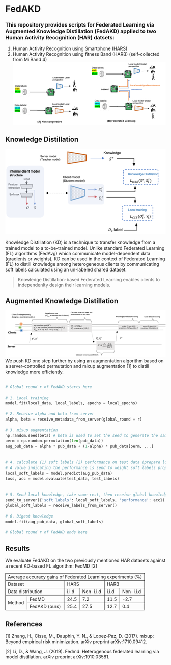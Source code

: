 # FedAKD

### This repository provides scripts for Federated Learning via Augmented Knowledge Distillation (FedAKD) applied to two Human Activity Recognition (HAR) datsets: 

1) Human Activity Recognition using Smartphone [(HARS)][hars_dataset] 
2) Human Activity Recognition using fitness Band (HARB) (self-collected from Mi Band 4)
![federated learning][intro]


## Knowledge Distillation 
![Knowledge Distillation][KD]

Knowledge Distillation (KD) is a technique to transfer knowledge from a trained model to a to-be-trained model. Unlike standard Federated Learning (FL) algorithms (FedAvg) which communicate model-dependent data (gradients or weights), KD can be used in the context of Federated Learning (FL) to distill knowledge among heterogeneous clients by communicating soft labels calculated using an un-labeled shared dataset. 

> Knowledge Distillation-based Federated Learning enables clients to independenlty design their learning models.


## Augmented Knowledge Distillation 
![Augmented Knowledge Distillation][FedAKD_timeline]
We push KD one step further by using an augmentation algorithm based on a server-controlled permutation and mixup augmentation [1] to distill knowledge more efficiently. 

```python

# Global round r of FedAKD starts here

# 1. Local training 
model.fit(local_data, local_labels, epochs = local_epochs) 

# 2. Receive alpha and beta from server 
alpha, beta = receive_metadata_from_server(global_round = r)

# 3. mixup augmentation 
np.random.seed(beta) # beta is used to set the seed to generate the same augmented version of public data across all nodes 
perm = np.random.permutation(len(pub_data))
aug_pub_data = alpha * pub_data + (1-alpha) * pub_data[perm, ...]


# 4. calculate (1) soft labels (2) performance on test data (prepare local knowledge) 
# A value indicating the performance is send to weight soft labels proportional to performance
local_soft_labels = model.predict(aug_pub_data) 
loss, acc = model.evaluate(test_data, test_labels) 


# 5. Send local knowledge, take some rest, then receive global knowledge  
send_to_server({'soft labels': local_soft_labels, 'performance': acc})
global_soft_labels = receive_labels_from_server() 

# 6. Digest knowledge 
model.fit(aug_pub_data, global_soft_labels) 

# Global round r of FedAKD ends here

```


## Results 

We evaluate FedAKD on the two previously mentioned HAR datasets against a recent KD-based FL algorithm: FedMD [2]  


<table id="tabular">
<tbody>
<tr style="border-top: none !important; border-bottom: none !important;">
<td style="text-align: left; border-left-style: solid !important; border-left-width: 1px !important; border-right-style: solid !important; border-right-width: 1px !important; border-bottom: none !important; border-top: none !important; border-top-style: solid !important; border-top-width: 1px !important; border-bottom-style: solid !important; border-bottom-width: 1px !important; " colspan="6">Average accuracy gains of   Federated Learning experiments (%)</td>
</tr>
<tr style="border-top: none !important; border-bottom: none !important;">
<td style="text-align: left; border-left-style: solid !important; border-left-width: 1px !important; border-right-style: solid !important; border-right-width: 1px !important; border-bottom: none !important; border-top: none !important; border-bottom-style: solid !important; border-bottom-width: 1px !important; " colspan="2">Dataset</td>
<td style="text-align: left; border-left: none !important; border-right-style: solid !important; border-right-width: 1px !important; border-bottom: none !important; border-top: none !important; border-bottom-style: solid !important; border-bottom-width: 1px !important; " colspan="2">HARS</td>
<td style="text-align: left; border-left: none !important; border-right-style: solid !important; border-right-width: 1px !important; border-bottom: none !important; border-top: none !important; border-bottom-style: solid !important; border-bottom-width: 1px !important; " colspan="2">HARB</td>
</tr>
<tr style="border-top: none !important; border-bottom: none !important;">
<td style="text-align: left; border-left-style: solid !important; border-left-width: 1px !important; border-right-style: solid !important; border-right-width: 1px !important; border-bottom: none !important; border-top: none !important; border-bottom-style: solid !important; border-bottom-width: 1px !important; " colspan="2">Data distribution</td>
<td style="text-align: left; border-left: none !important; border-right-style: solid !important; border-right-width: 1px !important; border-bottom: none !important; border-top: none !important; border-bottom-style: solid !important; border-bottom-width: 1px !important; " colspan="1">i.i.d</td>
<td style="text-align: left; border-left: none !important; border-right-style: solid !important; border-right-width: 1px !important; border-bottom: none !important; border-top: none !important; border-bottom-style: solid !important; border-bottom-width: 1px !important; " colspan="1">Non-i.i.d</td>
<td style="text-align: left; border-left: none !important; border-right-style: solid !important; border-right-width: 1px !important; border-bottom: none !important; border-top: none !important; border-bottom-style: solid !important; border-bottom-width: 1px !important; " colspan="1">i.i.d</td>
<td style="text-align: left; border-right-style: solid !important; border-right-width: 1px !important; border-bottom-style: solid !important; border-bottom-width: 1px !important; border-top: none !important; width: auto; vertical-align: middle; ">Non-i.i.d</td>
</tr>
<tr style="border-top: none !important; border-bottom: none !important;">
<td style="text-align: left; border-left-style: solid !important; border-left-width: 1px !important; border-right-style: solid !important; border-right-width: 1px !important; border-bottom: none !important; border-top: none !important; width: auto; border-bottom-style: solid !important; border-bottom-width: 1px !important; border-bottom-style: solid !important; border-bottom-width: 1px !important; " colspan="1" rowspan="2">Method</td>
<td style="text-align: left; border-left: none !important; border-right-style: solid !important; border-right-width: 1px !important; border-bottom: none !important; border-top: none !important; border-bottom-style: solid !important; border-bottom-width: 1px !important; " colspan="1">FedMD</td>
<td style="text-align: left; border-left: none !important; border-right-style: solid !important; border-right-width: 1px !important; border-bottom: none !important; border-top: none !important; border-bottom-style: solid !important; border-bottom-width: 1px !important; " colspan="1">24.5</td>
<td style="text-align: left; border-left: none !important; border-right-style: solid !important; border-right-width: 1px !important; border-bottom: none !important; border-top: none !important; border-bottom-style: solid !important; border-bottom-width: 1px !important; " colspan="1">7.2</td>
<td style="text-align: left; border-left: none !important; border-right-style: solid !important; border-right-width: 1px !important; border-bottom: none !important; border-top: none !important; border-bottom-style: solid !important; border-bottom-width: 1px !important; " colspan="1">11.5</td>
<td style="text-align: left; border-right-style: solid !important; border-right-width: 1px !important; border-bottom-style: solid !important; border-bottom-width: 1px !important; border-top: none !important; width: auto; vertical-align: middle; ">-2.7</td>
</tr>
<tr style="border-top: none !important; border-bottom: none !important;">
<td style="text-align: left; border-left: none !important; border-right-style: solid !important; border-right-width: 1px !important; border-bottom: none !important; border-top: none !important; border-bottom-style: solid !important; border-bottom-width: 1px !important; " colspan="1">FedAKD   (ours)</td>
<td style="text-align: left; border-left: none !important; border-right-style: solid !important; border-right-width: 1px !important; border-bottom: none !important; border-top: none !important; border-bottom-style: solid !important; border-bottom-width: 1px !important; " colspan="1">25.4</td>
<td style="text-align: left; border-left: none !important; border-right-style: solid !important; border-right-width: 1px !important; border-bottom: none !important; border-top: none !important; border-bottom-style: solid !important; border-bottom-width: 1px !important; " colspan="1">27.5</td>
<td style="text-align: left; border-left: none !important; border-right-style: solid !important; border-right-width: 1px !important; border-bottom: none !important; border-top: none !important; border-bottom-style: solid !important; border-bottom-width: 1px !important; " colspan="1">12.7</td>
<td style="text-align: left; border-right-style: solid !important; border-right-width: 1px !important; border-bottom-style: solid !important; border-bottom-width: 1px !important; border-top: none !important; width: auto; vertical-align: middle; ">0.4</td>
</tr>
</tbody>
</table>





## References 

[1] Zhang, H., Cisse, M., Dauphin, Y. N., & Lopez-Paz, D. (2017). mixup: Beyond empirical risk minimization. arXiv preprint arXiv:1710.09412.

[2] Li, D., & Wang, J. (2019). Fedmd: Heterogenous federated learning via model distillation. arXiv preprint arXiv:1910.03581.


[intro]: https://github.com/gadm21/FedAKD/blob/main/assets/intro.png
[KD]: https://github.com/gadm21/FedAKD/blob/main/assets/KD_overview.png
[hars_dataset]: https://www.kaggle.com/datasets/uciml/human-activity-recognition-with-smartphones
[FedAKD_timeline]: https://github.com/gadm21/FedAKD/blob/main/assets/FedAKD_timeline.png

